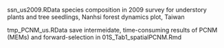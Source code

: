 ssn_us2009.RData
species composition in 2009 survey for understory plants and tree seedlings, Nanhsi forest dynamics plot, Taiwan

tmp_PCNM_us.RData
save intermeidate, time-consuming results of PCNM (MEMs) and forward-selection in 01S_Tab1_spatialPCNM.Rmd
